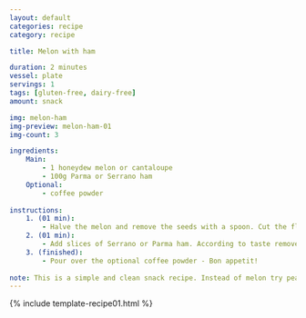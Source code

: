 ```yaml
---
layout: default
categories: recipe
category: recipe

title: Melon with ham

duration: 2 minutes
vessel: plate
servings: 1
tags: [gluten-free, dairy-free]
amount: snack

img: melon-ham
img-preview: melon-ham-01
img-count: 3

ingredients:
    Main:
        - 1 honeydew melon or cantaloupe
        - 100g Parma or Serrano ham
    Optional:
        - coffee powder
        
instructions:
    1. (01 min): 
        - Halve the melon and remove the seeds with a spoon. Cut the flesh into bite-sized pieces.
    2. (01 min):
        - Add slices of Serrano or Parma ham. According to taste remove the fat.
    3. (finished): 
        - Pour over the optional coffee powder - Bon appetit!
 
note: This is a simple and clean snack recipe. Instead of melon try peaches. 
---
```

<!--more-->

{% include template-recipe01.html %}

